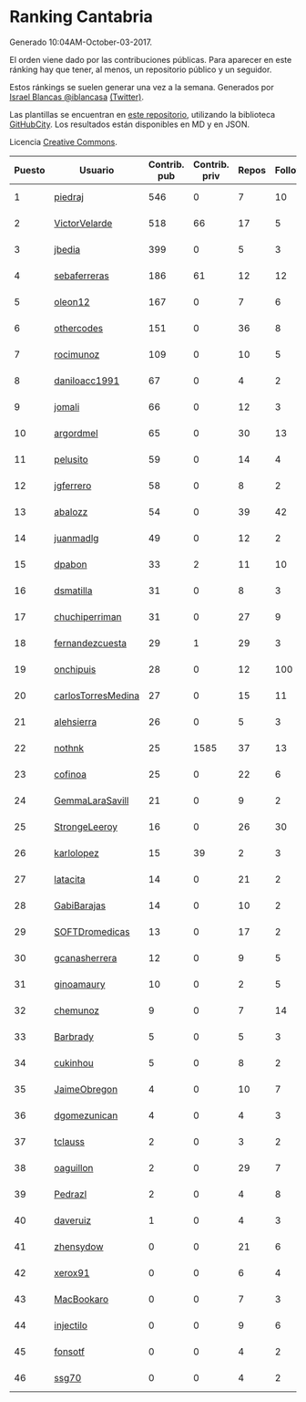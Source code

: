 # Ranking Cantabria

Generado 10:04AM-October-03-2017.

El orden viene dado por las contribuciones públicas. Para aparecer en este ránking hay que tener, al menos, un repositorio público y un seguidor.

Estos ránkings se suelen generar una vez a la semana. Generados por [Israel Blancas @iblancasa](https://github.com/iblancasa/) [(Twitter)](https://twitter.com/iblancasa).

Las plantillas se encuentran en [este repositorio](https://github.com/iblancasa/GH-Spanish-Ranking), utilizando la biblioteca [GitHubCity](https://github.com/iblancasa/GitHubCity). Los resultados están disponibles en MD y en JSON.

Licencia [Creative Commons](https://creativecommons.org/licenses/by/4.0/).

| Puesto   |  Usuario  | Contrib. pub | Contrib. priv |Repos| Followers | Desde |  Avatar  |
|----------|-----------|--------------|---------------|-----|-----------|-------|----------|
|1|[piedraj](https://github.com/piedraj)|546|0|7|10|2012-12-05|![piedraj](https://avatars0.githubusercontent.com/u/2972752)|
|2|[VictorVelarde](https://github.com/VictorVelarde)|518|66|17|5|2010-10-28|![VictorVelarde](https://avatars3.githubusercontent.com/u/458196)|
|3|[jbedia](https://github.com/jbedia)|399|0|5|3|2013-10-28|![jbedia](https://avatars0.githubusercontent.com/u/5796721)|
|4|[sebaferreras](https://github.com/sebaferreras)|186|61|12|12|2016-02-12|![sebaferreras](https://avatars0.githubusercontent.com/u/17194770)|
|5|[oleon12](https://github.com/oleon12)|167|0|7|6|2015-04-17|![oleon12](https://avatars3.githubusercontent.com/u/11987639)|
|6|[othercodes](https://github.com/othercodes)|151|0|36|8|2013-06-25|![othercodes](https://avatars0.githubusercontent.com/u/4815856)|
|7|[rocimunoz](https://github.com/rocimunoz)|109|0|10|5|2013-03-02|![rocimunoz](https://avatars0.githubusercontent.com/u/3746906)|
|8|[daniloacc1991](https://github.com/daniloacc1991)|67|0|4|2|2016-10-22|![daniloacc1991](https://avatars0.githubusercontent.com/u/22999279)|
|9|[jomali](https://github.com/jomali)|66|0|12|3|2012-02-01|![jomali](https://avatars0.githubusercontent.com/u/1397370)|
|10|[argordmel](https://github.com/argordmel)|65|0|30|13|2012-01-11|![argordmel](https://avatars3.githubusercontent.com/u/1320168)|
|11|[pelusito](https://github.com/pelusito)|59|0|14|4|2016-04-22|![pelusito](https://avatars1.githubusercontent.com/u/18612896)|
|12|[jgferrero](https://github.com/jgferrero)|58|0|8|2|2015-03-12|![jgferrero](https://avatars2.githubusercontent.com/u/11438536)|
|13|[abalozz](https://github.com/abalozz)|54|0|39|42|2012-01-08|![abalozz](https://avatars2.githubusercontent.com/u/1312336)|
|14|[juanmadlg](https://github.com/juanmadlg)|49|0|12|2|2011-11-04|![juanmadlg](https://avatars3.githubusercontent.com/u/1173469)|
|15|[dpabon](https://github.com/dpabon)|33|2|11|10|2015-06-24|![dpabon](https://avatars3.githubusercontent.com/u/13040959)|
|16|[dsmatilla](https://github.com/dsmatilla)|31|0|8|3|2011-02-14|![dsmatilla](https://avatars3.githubusercontent.com/u/618172)|
|17|[chuchiperriman](https://github.com/chuchiperriman)|31|0|27|9|2008-11-25|![chuchiperriman](https://avatars1.githubusercontent.com/u/36635)|
|18|[fernandezcuesta](https://github.com/fernandezcuesta)|29|1|29|3|2014-04-16|![fernandezcuesta](https://avatars3.githubusercontent.com/u/7312236)|
|19|[onchipuis](https://github.com/onchipuis)|28|0|12|100|2016-09-09|![onchipuis](https://avatars2.githubusercontent.com/u/22107438)|
|20|[carlosTorresMedina](https://github.com/carlosTorresMedina)|27|0|15|11|2015-05-24|![carlosTorresMedina](https://avatars1.githubusercontent.com/u/12585344)|
|21|[alehsierra](https://github.com/alehsierra)|26|0|5|3|2017-04-05|![alehsierra](https://avatars1.githubusercontent.com/u/26929522)|
|22|[nothnk](https://github.com/nothnk)|25|1585|37|13|2009-09-05|![nothnk](https://avatars3.githubusercontent.com/u/123532)|
|23|[cofinoa](https://github.com/cofinoa)|25|0|22|6|2013-07-26|![cofinoa](https://avatars2.githubusercontent.com/u/5098603)|
|24|[GemmaLaraSavill](https://github.com/GemmaLaraSavill)|21|0|9|2|2015-05-08|![GemmaLaraSavill](https://avatars0.githubusercontent.com/u/12323749)|
|25|[StrongeLeeroy](https://github.com/StrongeLeeroy)|16|0|26|30|2011-06-03|![StrongeLeeroy](https://avatars3.githubusercontent.com/u/828457)|
|26|[karlolopez](https://github.com/karlolopez)|15|39|2|3|2015-06-17|![karlolopez](https://avatars3.githubusercontent.com/u/12940686)|
|27|[latacita](https://github.com/latacita)|14|0|21|2|2013-05-03|![latacita](https://avatars2.githubusercontent.com/u/4329371)|
|28|[GabiBarajas](https://github.com/GabiBarajas)|14|0|10|2|2017-01-18|![GabiBarajas](https://avatars2.githubusercontent.com/u/25196739)|
|29|[SOFTDromedicas](https://github.com/SOFTDromedicas)|13|0|17|2|2016-08-19|![SOFTDromedicas](https://avatars1.githubusercontent.com/u/21133079)|
|30|[gcanasherrera](https://github.com/gcanasherrera)|12|0|9|5|2015-07-08|![gcanasherrera](https://avatars3.githubusercontent.com/u/13239454)|
|31|[ginoamaury](https://github.com/ginoamaury)|10|0|2|5|2016-09-06|![ginoamaury](https://avatars3.githubusercontent.com/u/22031838)|
|32|[chemunoz](https://github.com/chemunoz)|9|0|7|14|2016-01-13|![chemunoz](https://avatars3.githubusercontent.com/u/16680009)|
|33|[Barbrady](https://github.com/Barbrady)|5|0|5|3|2014-01-18|![Barbrady](https://avatars2.githubusercontent.com/u/6436548)|
|34|[cukinhou](https://github.com/cukinhou)|5|0|8|2|2015-12-14|![cukinhou](https://avatars1.githubusercontent.com/u/16288214)|
|35|[JaimeObregon](https://github.com/JaimeObregon)|4|0|10|7|2010-09-27|![JaimeObregon](https://avatars2.githubusercontent.com/u/417226)|
|36|[dgomezunican](https://github.com/dgomezunican)|4|0|4|3|2012-03-23|![dgomezunican](https://avatars3.githubusercontent.com/u/1568677)|
|37|[tclauss](https://github.com/tclauss)|2|0|3|2|2013-02-11|![tclauss](https://avatars0.githubusercontent.com/u/3531048)|
|38|[oaguillon](https://github.com/oaguillon)|2|0|29|7|2012-07-05|![oaguillon](https://avatars2.githubusercontent.com/u/1925152)|
|39|[Pedrazl](https://github.com/Pedrazl)|2|0|4|8|2014-12-04|![Pedrazl](https://avatars2.githubusercontent.com/u/10074431)|
|40|[daveruiz](https://github.com/daveruiz)|1|0|4|3|2012-08-16|![daveruiz](https://avatars1.githubusercontent.com/u/2165375)|
|41|[zhensydow](https://github.com/zhensydow)|0|0|21|6|2011-05-09|![zhensydow](https://avatars2.githubusercontent.com/u/777247)|
|42|[xerox91](https://github.com/xerox91)|0|0|6|4|2011-04-19|![xerox91](https://avatars3.githubusercontent.com/u/740021)|
|43|[MacBookaro](https://github.com/MacBookaro)|0|0|7|3|2012-01-27|![MacBookaro](https://avatars3.githubusercontent.com/u/1383817)|
|44|[injectilo](https://github.com/injectilo)|0|0|9|6|2014-09-01|![injectilo](https://avatars2.githubusercontent.com/u/8612274)|
|45|[fonsotf](https://github.com/fonsotf)|0|0|4|2|2015-11-03|![fonsotf](https://avatars2.githubusercontent.com/u/15630996)|
|46|[ssg70](https://github.com/ssg70)|0|0|4|2|2015-11-04|![ssg70](https://avatars3.githubusercontent.com/u/15652669)|
